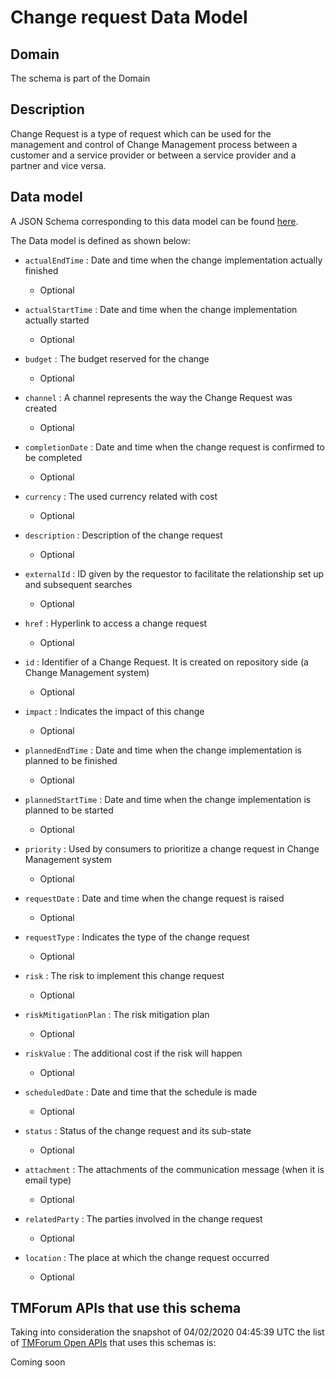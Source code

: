 # Change request Data Model

## Domain

The  schema is part of the  Domain

## Description

Change Request is a type of request which can be used for the management and control of Change Management 
process between a customer and a service provider or between a service provider and a partner and vice versa.

## Data model

A JSON Schema corresponding to this data model can be found
[here](https://github.com/tmforum-rand/schemas/blob/candidates/Common/ChangeRequest.schema.json).

The Data model is defined as shown below:
- `actualEndTime` : Date and time when the change implementation actually finished

  - Optional

- `actualStartTime` : Date and time when the change implementation actually started

  - Optional

- `budget` : The budget reserved for the change

  - Optional

- `channel` : A channel represents the way the Change Request was created

  - Optional

- `completionDate` : Date and time when the change request is confirmed to be completed

  - Optional

- `currency` : The used currency related with cost

  - Optional

- `description` : Description of the change request

  - Optional

- `externalId` : ID given by the requestor to facilitate the relationship set up and subsequent searches

  - Optional

- `href` : Hyperlink to access a change request

  - Optional

- `id` : Identifier of a Change Request. It is created on repository side (a Change Management system)

  - Optional

- `impact` : Indicates the impact of this change

  - Optional

- `plannedEndTime` : Date and time when the change implementation is planned to be finished

  - Optional

- `plannedStartTime` : Date and time when the change implementation is planned to be started

  - Optional

- `priority` : Used by consumers to prioritize a change request in Change Management system

  - Optional

- `requestDate` : Date and time when the change request is raised

  - Optional

- `requestType` : Indicates the type of the change request

  - Optional

- `risk` : The risk to implement this change request

  - Optional

- `riskMitigationPlan` : The risk mitigation plan

  - Optional

- `riskValue` : The additional cost if the risk will happen

  - Optional

- `scheduledDate` : Date and time that the schedule is made

  - Optional

- `status` : Status of the change request and its sub-state

  - Optional

- `attachment` : The attachments of the communication message (when it is email type)

  - Optional

- `relatedParty` : The parties involved in the change request

  - Optional

- `location` : The place at which the change request occurred

  - Optional





## TMForum APIs that use this schema

Taking into consideration the snapshot of 04/02/2020 04:45:39 UTC the list of [TMForum Open APIs](https://www.tmforum.org/open-apis/) that uses this schemas is:

Coming soon